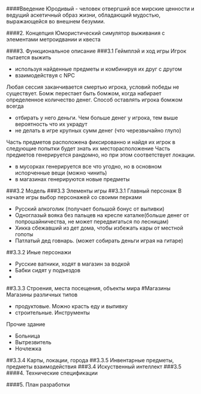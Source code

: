 ####Введение
Юродивый - человек отвергший все мирские ценности и ведущий аскетичный образ жизни, обладающий мудостью, выражающейся во внешнем безумии. 

####2. Концепция
Юмористический симулятор выживания с элементами метроидвании и квеста

####3. Функциональное описание
###3.1 Геймплэй и ход игры
Игрок пытается выжить 
- используя найденные предметы и комбинируя их друг с другом
- взаимодействуя с NPC

Любая сессия заканчивается смертью игрока, условий победы не существует.
Бомж перестает быть бомжом, когда набирает определенное количество денег.
Способ оставлять игрока бомжом всегда 
- отбирать у него деньги. Чем больше денег у игрока, тем выше вероятность что их украдут
- не делать в игре крупных сумм денег (что черезвычайно глупо)

Часть предметов расположена фиксированно и найдя их игрок в следующие попытки будет знать их месторасположение
Часть предметов генерируется рандомно, но при этом соответствует локации.
- в мусорках генерируется все что угодно, но в основном испорченные вещи (можно чинить)
- в магазинах генерируются новые предметы

###3.2 Модель
###3.3 Элементы игры
##3.3.1 Главный персонаж
В начале игры выбор персонажей со своими перками
- Русский алкоголик (получает большой бонус от выпивки)
- Одноглазый вояка без пальцев на кресле каталке(больше денег от попрошайничества, не может передвигаться по лесницам)
- Хикка сбежавший из дет дома, чтобы избежать кары от местной гопоты 
- Патлатый дед говнарь. (может собирать деньги играя на гитаре)

##3.3.2 Иные персонажи
- Русские ватники, ходят в магазин за водкой
- Бабки сидят у подъездов
-
 
##3.3.3 Строения, места посещения, объекты мира
#Магазины
Магазины различных типов 
- продуктовые. Можно красть еду и выпивку
- строительные. Инструменты

Прочие здание
- Больница
- Вытрезвитель
- Ночлежка


##3.3.4 Карты, локации, города
##3.3.5 Инвентарные предметы, предметы взаимодействия
###3.4 Искуственный интеллект
###3.5
####4. Технические спецификации


####5. План разработки

